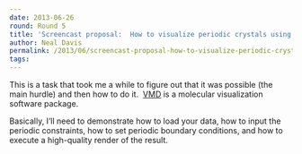 ```yaml
---
date: 2013-06-26
round: Round 5
title: 'Screencast proposal:  How to visualize periodic crystals using VMD.'
author: Neal Davis
permalink: /2013/06/screencast-proposal-how-to-visualize-periodic-crystals-using-vmd/
tags:
---
```

This is a task that took me a while to figure out that it was possible (the main hurdle) and then how to do it.  [VMD][1] is a molecular visualization software package.

Basically, I&#8217;ll need to demonstrate how to load your data, how to input the periodic constraints, how to set periodic boundary conditions, and how to execute a high-quality render of the result.

 [1]: www.ks.uiuc.edu/Research/vmd/‎
